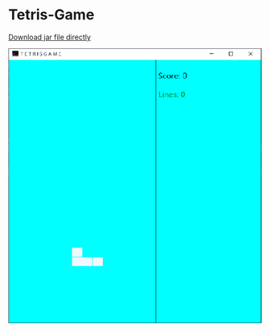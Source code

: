 # Tetris-Game

[Download jar file directly](https://github.com/mohamadnoor991/Tetris-Game/blob/main/out/artifacts/TetrisGame_jar/TetrisGame.jar)

![Alt text](https://github.com/mohamadnoor991/Tetris-Game/blob/main/t.png)

